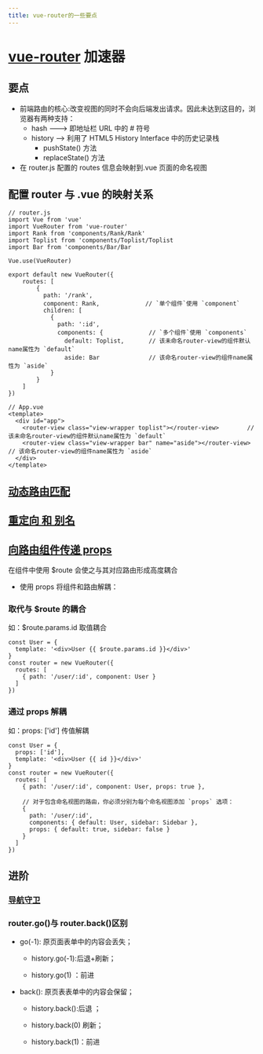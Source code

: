 ```yaml
---
title: vue-router的一些要点
---
```


# [vue-router](https://router.vuejs.org/zh-cn/essentials/getting-started.html) 加速器

## 要点

- 前端路由的核心:改变视图的同时不会向后端发出请求。因此未达到这目的，浏览器有两种支持：
  - hash ---> 即地址栏 URL 中的 # 符号
  - history --> 利用了 HTML5 History Interface 中的历史记录栈
    - pushState() 方法
    - replaceState() 方法
- 在 router.js 配置的 routes 信息会映射到.vue 页面的命名视图<router-view></router-view>

## 配置 router 与 .vue 的映射关系

    // router.js
    import Vue from 'vue'
    import VueRouter from 'vue-router'
    import Rank from 'components/Rank/Rank'
    import Toplist from 'components/Toplist/Toplist
    import Bar from 'components/Bar/Bar

    Vue.use(VueRouter)

    export default new VueRouter({
        routes: [
            {
              path: '/rank',
              component: Rank,             // `单个组件`使用 `component`
              children: [
                {
                  path: ':id',
                  components: {             // `多个组件`使用 `components`
                    default: Toplist,       // 该未命名router-view的组件默认name属性为 `default`
                    aside: Bar              // 该命名router-view的组件name属性为 `aside`
                }
            }
        ]
    })

    // App.vue
    <template>
      <div id="app">
        <router-view class="view-wrapper toplist"></router-view>        // 该未命名router-view的组件默认name属性为 `default`
        <router-view class="view-wrapper bar" name="aside"></router-view>       // 该命名router-view的组件name属性为 `aside`
      </div>
    </template>

## [动态路由匹配](https://router.vuejs.org/zh-cn/essentials/dynamic-matching.html)

## [重定向 和 别名](https://router.vuejs.org/zh-cn/essentials/redirect-and-alias.html)

## [向路由组件传递 props](https://router.vuejs.org/zh-cn/essentials/passing-props.html)

在组件中使用 $route 会使之与其对应路由形成高度耦合

- 使用 props 将组件和路由解耦：

### 取代与 $route 的耦合

如：$route.params.id 取值耦合

    const User = {
      template: '<div>User {{ $route.params.id }}</div>'
    }
    const router = new VueRouter({
      routes: [
        { path: '/user/:id', component: User }
      ]
    })

### 通过 props 解耦

如：props: ['id'] 传值解耦

    const User = {
      props: ['id'],
      template: '<div>User {{ id }}</div>'
    }
    const router = new VueRouter({
      routes: [
        { path: '/user/:id', component: User, props: true },

        // 对于包含命名视图的路由，你必须分别为每个命名视图添加 `props` 选项：
        {
          path: '/user/:id',
          components: { default: User, sidebar: Sidebar },
          props: { default: true, sidebar: false }
        }
      ]
    })

## 进阶

### [导航守卫](https://router.vuejs.org/zh-cn/advanced/navigation-guards.html)

### router.go()与 router.back()区别

- go(-1): 原页面表单中的内容会丢失；

  - history.go(-1):后退+刷新；

  - history.go(1) ：前进

- back(): 原页表表单中的内容会保留；

  - history.back():后退 ；

  - history.back(0) 刷新；

  - history.back(1)：前进
